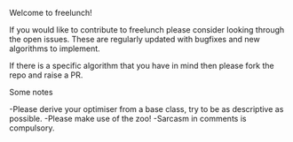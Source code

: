 Welcome to freelunch!

If you would like to contribute to freelunch please consider looking through the open issues. These are regularly updated with bugfixes and new algorithms to implement. 

If there is a specific algorithm that you have in mind then please fork the repo and raise a PR. 

Some notes

-Please derive your optimiser from a base class, try to be as descriptive as possible.
-Please make use of the zoo!
-Sarcasm in comments is compulsory.
